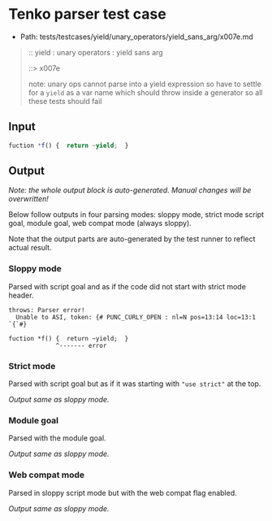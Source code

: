 # Tenko parser test case

- Path: tests/testcases/yield/unary_operators/yield_sans_arg/x007e.md

> :: yield : unary operators : yield sans arg
>
> ::> x007e
>
> note: unary ops cannot parse into a yield expression so have to settle for a `yield` as a var name which should throw inside a generator so all these tests should fail


## Input


`````js
fuction *f() {  return ~yield;  }
`````

## Output

_Note: the whole output block is auto-generated. Manual changes will be overwritten!_

Below follow outputs in four parsing modes: sloppy mode, strict mode script goal, module goal, web compat mode (always sloppy).

Note that the output parts are auto-generated by the test runner to reflect actual result.

### Sloppy mode

Parsed with script goal and as if the code did not start with strict mode header.

`````
throws: Parser error!
  Unable to ASI, token: {# PUNC_CURLY_OPEN : nl=N pos=13:14 loc=13:1 `{`#}

fuction *f() {  return ~yield;  }
             ^------- error
`````

### Strict mode

Parsed with script goal but as if it was starting with `"use strict"` at the top.

_Output same as sloppy mode._

### Module goal

Parsed with the module goal.

_Output same as sloppy mode._

### Web compat mode

Parsed in sloppy script mode but with the web compat flag enabled.

_Output same as sloppy mode._
